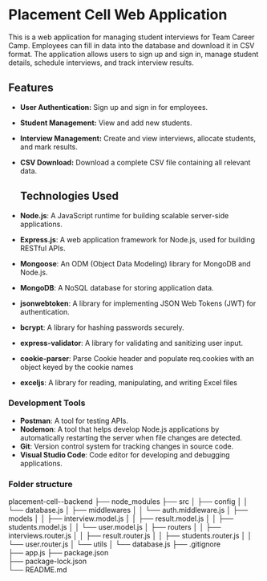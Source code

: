 # Placement Cell Web Application

This is a web application for managing student interviews for Team Career Camp. Employees can fill in data into the database and download it in CSV format. The application allows users to sign up and sign in, manage student details, schedule interviews, and track interview results.

## Features

- **User Authentication:** Sign up and sign in for employees.
- **Student Management:** View and add new students.
- **Interview Management:** Create and view interviews, allocate students, and mark results.
- **CSV Download:** Download a complete CSV file containing all relevant data.

  ## Technologies Used

- **Node.js**: A JavaScript runtime for building scalable server-side applications.
- **Express.js**: A web application framework for Node.js, used for building RESTful APIs.
- **Mongoose**: An ODM (Object Data Modeling) library for MongoDB and Node.js.
- **MongoDB**: A NoSQL database for storing application data.
- **jsonwebtoken**: A library for implementing JSON Web Tokens (JWT) for authentication.
- **bcrypt**: A library for hashing passwords securely.
- **express-validator**: A library for validating and sanitizing user input.
- **cookie-parser**: Parse Cookie header and populate req.cookies with an object keyed by the cookie names
- **exceljs**: A library for reading, manipulating, and writing Excel files

### Development Tools

- **Postman**: A tool for testing APIs.
- **Nodemon**: A tool that helps develop Node.js applications by automatically restarting the server when file changes are detected.
- **Git**: Version control system for tracking changes in source code.
- **Visual Studio Code**: Code editor for developing and debugging applications.

### Folder structure

placement-cell--backend
├── node_modules
├── src
│   ├── config
│   │   └── database.js
│   ├── middlewares
│   │   └── auth.middleware.js
│   ├── models
│   │   ├── interview.model.js
│   │   ├── result.model.js
│   │   ├── students.model.js
│   │   └── user.model.js
│   ├── routers
│   │   ├── interviews.router.js
│   │   ├── result.router.js
│   │   ├── students.router.js
│   │   └── user.router.js
│   └── utils
│       └── database.js
├── .gitignore          
├── app.js
├── package.json        
├── package-lock.json   
└── README.md           
